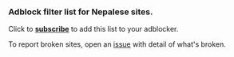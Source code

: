 ### Adblock filter list for Nepalese sites. 

Click to [**subscribe**](https://subscribe.adblockplus.org/?location=https://raw.githubusercontent.com/nehubuser/Nepal-Filters/master/Nepal%20Filters.txt&title=Nepal%20Filters) to add this list to your adblocker. 

To report broken sites, open an [issue](https://github.com/nehubuser/Nepal-Filters/issues/new?template=broken-site-report.md) with detail of what's broken. 

